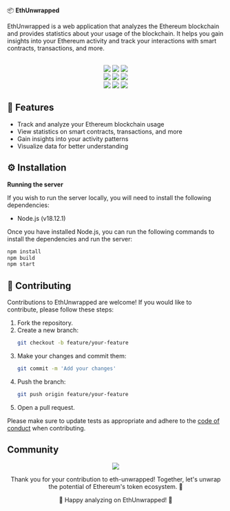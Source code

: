 
📦 **EthUnwrapped**

EthUnwrapped is a web application that analyzes the Ethereum blockchain and provides statistics about your usage of the blockchain. It helps you gain insights into your Ethereum activity and track your interactions with smart contracts, transactions, and more.

<div align="center">
  <br>
  <img src="https://img.shields.io/github/repo-size/metafy-social/eth-unwrapped?style=for-the-badge" />
  <img src="https://img.shields.io/github/issues/metafy-social/eth-unwrapped?style=for-the-badge" />
  <img src="https://img.shields.io/github/issues-closed-raw/metafy-social/eth-unwrapped?style=for-the-badge" />
  <br>
  <img src="https://img.shields.io/github/forks/metafy-social/eth-unwrapped?style=for-the-badge" />
  <img src="https://img.shields.io/github/issues-pr/metafy-social/eth-unwrapped?style=for-the-badge" />
  <img src="https://img.shields.io/github/issues-pr-closed-raw/metafy-social/eth-unwrapped?style=for-the-badge" />
  <br>
  <img src="https://img.shields.io/github/stars/metafy-social/eth-unwrapped?style=for-the-badge" />
  <img src="https://img.shields.io/github/last-commit/metafy-social/eth-unwrapped?style=for-the-badge" />
  <img src="https://img.shields.io/github/commit-activity/y/metafy-social/eth-unwrapped?style=for-the-badge" />
  
</div>

## 🚀 Features

- Track and analyze your Ethereum blockchain usage
- View statistics on smart contracts, transactions, and more
- Gain insights into your activity patterns
- Visualize data for better understanding

## ⚙️ Installation

**Running the server**

If you wish to run the server locally, you will need to install the following dependencies:

- Node.js (v18.12.1)

Once you have installed Node.js, you can run the following commands to install the dependencies and run the server:

```bash
npm install
npm build
npm start
```


## 🤝 Contributing

Contributions to EthUnwrapped are welcome! If you would like to contribute, please follow these steps:

1. Fork the repository.
2. Create a new branch:
   ```bash
   git checkout -b feature/your-feature
   ```
3. Make your changes and commit them:
   ```bash
   git commit -m 'Add your changes'
   ```
4. Push the branch:
   ```bash
   git push origin feature/your-feature
   ```
5. Open a pull request.

Please make sure to update tests as appropriate and adhere to the [code of conduct](https://your-username.github.io/EthUnwrapped/docs/code-of-conduct) when contributing.

## Community


 <div align="center">
  <a href="https://github.com/metafy-social/eth-unwrapped/graphs/contributors">
    <img src="https://contrib.rocks/image?repo=metafy-social/eth-unwrapped" />
  </a>

Thank you for your contribution to eth-unwrapped! Together, let's unwrap the potential of Ethereum's token ecosystem. 🚀

🌟 Happy analyzing on EthUnwrapped! 🌟
